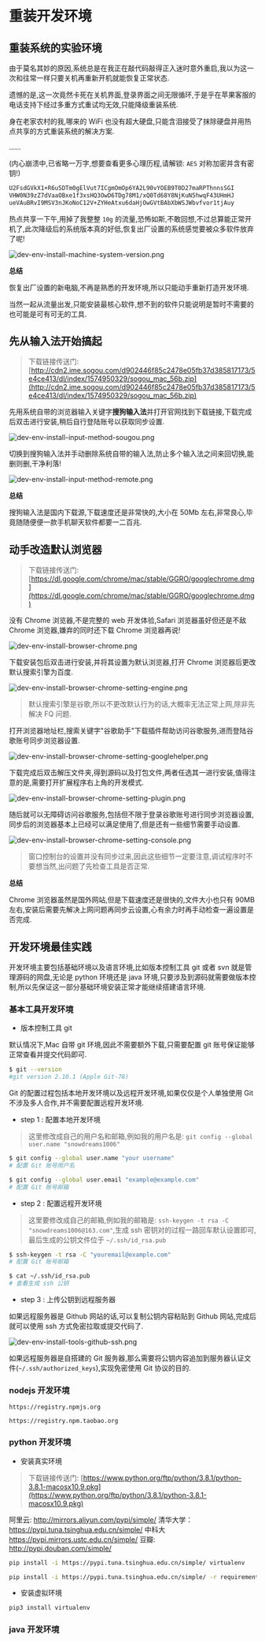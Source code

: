 # 重装开发环境

## 重装系统的实验环境

由于莫名其妙的原因,系统总是在我正在敲代码敲得正入迷时意外重启,我以为这一次和往常一样只要关机再重新开机就能恢复正常状态.

遗憾的是,这一次竟然卡死在关机界面,登录界面之间无限循环,于是乎在苹果客服的电话支持下经过多重方式重试均无效,只能降级重装系统.

身在老家农村的我,哪来的 WiFi 也没有超大硬盘,只能含泪接受了抹除硬盘并用热点共享的方式重装系统的解决方案.

......

(内心崩溃中,已省略一万字,想要查看更多心理历程,请解锁: `AES` 对称加密并含有密钥!)

```bash
U2FsdGVkX1+R6u5DTm0gElVut7ICgmOmOp6YA2L90vYOEB9T0D27maRPThnnsSGI
VHW0N39zZ7dVaaOBxe1f3xsHQ3OwD6TDg78M1/xQ0Td68Y8NjKuN5hwqF43UHmHJ
ueVAuBRvI9MSV3nJKoNoC12V+ZYHeAtxu6daHjOwGVtBAbXbWSJWbvfvor1tjAuy
```

热点共享一下午,用掉了我整整 `10g` 的流量,恐怖如斯,不敢回想,不过总算能正常开机了,此次降级后的系统版本真的好低,恢复出厂设置的系统感觉要被众多软件放弃了呢!

![dev-env-install-machine-system-version.png](../dev-env-install-machine-system-version.png)

**总结** 

恢复出厂设置的新电脑,不再是熟悉的开发环境,所以只能动手重新打造开发环境.

当然一起从流量出发,只能安装最核心软件,想不到的软件只能说明是暂时不需要的也可能是可有可无的工具.

## 先从输入法开始搞起

> 下载链接传送门: [http://cdn2.ime.sogou.com/d902446f85c2478e05fb37d385817173/5e4ce413/dl/index/1574950329/sogou_mac_56b.zip](http://cdn2.ime.sogou.com/d902446f85c2478e05fb37d385817173/5e4ce413/dl/index/1574950329/sogou_mac_56b.zip)

先用系统自带的浏览器输入关键字**搜狗输入法**并打开官网找到下载链接,下载完成后双击进行安装,稍后自行登陆账号以获取同步设置.

![dev-env-install-input-method-sougou.png](../dev-env-install-input-method-sougou.png)

切换到搜狗输入法并手动删除系统自带的输入法,防止多个输入法之间来回切换,能删则删,干净利落!

![dev-env-install-input-method-remote.png](../dev-env-install-input-method-remote.png)

**总结** 

搜狗输入法是国内下载源,下载速度还是非常快的,大小在 50Mb 左右,非常良心,毕竟随随便便一款手机聊天软件都要一二百兆.

## 动手改造默认浏览器

> 下载链接传送门: [https://dl.google.com/chrome/mac/stable/GGRO/googlechrome.dmg](https://dl.google.com/chrome/mac/stable/GGRO/googlechrome.dmg)

没有 Chrome 浏览器,不是完整的 web 开发体验,Safari 浏览器虽好但还是不敌 Chrome 浏览器,嫌弃的同时还下载 Chrome 浏览器再说!

![dev-env-install-browser-chrome.png](../dev-env-install-browser-chrome.png)

下载安装包后双击进行安装,并将其设置为默认浏览器,打开 Chrome 浏览器后更改默认搜索引擎为百度.

![dev-env-install-browser-chrome-setting-engine.png](../dev-env-install-browser-chrome-setting-engine.png)

> 默认搜索引擎是谷歌,所以不更改默认行为的话,大概率无法正常上网,除非先解决 FQ 问题.

打开浏览器地址栏,搜索关键字"谷歌助手"下载插件帮助访问谷歌服务,进而登陆谷歌账号同步浏览器设置.

![dev-env-install-browser-chrome-setting-googlehelper.png](../dev-env-install-browser-chrome-setting-googlehelper.png)

下载完成后双击解压文件夹,得到源码以及打包文件,两者任选其一进行安装,值得注意的是,需要打开扩展程序右上角的开发模式.

![dev-env-install-browser-chrome-setting-plugin.png](../dev-env-install-browser-chrome-setting-plugin.png)

随后就可以无障碍访问谷歌服务,包括但不限于登录谷歌账号进行同步浏览器设置,同步后的浏览器基本上已经可以满足使用了,但是还有一些细节需要手动设置.

![dev-env-install-browser-chrome-setting-console.png](../dev-env-install-browser-chrome-setting-console.png)

> 窗口控制台的设置并没有同步过来,因此这些细节一定要注意,调试程序时不要想当然,出问题了先检查工具是否正常.

**总结** 

Chrome 浏览器虽然是国外网站,但是下载速度还是很快的,文件大小也只有 90MB 左右,安装后需要先解决上网问题再同步云设置,心有余力时再手动检查一遍设置是否完成.

## 开发环境最佳实践

开发环境主要包括基础环境以及语言环境,比如版本控制工具 git 或者 svn 就是管理源码的网盘,无论是 python 环境还是 java 环境,只要涉及到源码就需要做版本控制,所以先保证这一部分基础环境安装正常才能继续搭建语言环境.

### 基本工具开发环境

- 版本控制工具 git

默认情况下,Mac 自带 git 环境,因此不需要额外下载,只需要配置 git 账号保证能够正常查看并提交代码即可.

```bash
$ git --version
#git version 2.10.1 (Apple Git-78)
```

Git 的配置过程包括本地开发环境以及远程开发环境,如果仅仅是个人单独使用 Git 不涉及多人合作,并不需要配置远程开发环境.

- step 1 : 配置本地开发环境

> 这里修改成自己的用户名和邮箱,例如我的用户名是: `git config --global user.name "snowdreams1006"`

```bash
$ git config --global user.name "your username" 
# 配置 Git 账号用户名

$ git config --global user.email "example@example.com"
# 配置 Git 账号邮箱
```

- step  2 : 配置远程开发环境

> 这里要修改成自己的邮箱,例如我的邮箱是: `ssh-keygen -t rsa -C "snowdreams1006@163.com"`,生成 ssh 密钥对的过程一路回车默认设置即可,最后生成的公钥文件位于 `~/.ssh/id_rsa.pub`

```bash
$ ssh-keygen -t rsa -C "youremail@example.com"
# 配置 Git 账号邮箱

$ cat ~/.ssh/id_rsa.pub
# 查看生成 ssh 公钥
```

- step 3 : 上传公钥到远程服务器

如果远程服务器是 Github 网站的话,可以复制公钥内容粘贴到 Github 网站,完成后就可以使用 ssh 方式免密拉取或提交代码了.

![dev-env-install-tools-github-ssh.png](../dev-env-install-tools-github-ssh..png)

如果远程服务器是自搭建的 Git 服务器,那么需要将公钥内容追加到服务器认证文件(`~/.ssh/authorized_keys`),实现免密使用 Git 协议的目的.

### nodejs 开发环境

```
https://registry.npmjs.org

https://registry.npm.taobao.org

```

### python 开发环境

- 安装真实环境

> 下载链接传送门: [https://www.python.org/ftp/python/3.8.1/python-3.8.1-macosx10.9.pkg](https://www.python.org/ftp/python/3.8.1/python-3.8.1-macosx10.9.pkg)


阿里云: http://mirrors.aliyun.com/pypi/simple/
清华大学：https://pypi.tuna.tsinghua.edu.cn/simple/
中科大 https://pypi.mirrors.ustc.edu.cn/simple/
豆瓣: http://pypi.douban.com/simple/

```bash
pip install -i https://pypi.tuna.tsinghua.edu.cn/simple/ virtualenv

pip install -i https://pypi.tuna.tsinghua.edu.cn/simple/ -r requirements.txt
```

- 安装虚拟环境

```bash
pip3 install virtualenv
```

### java 开发环境

